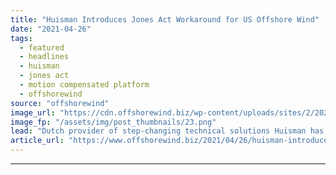 ```yaml
---
title: "Huisman Introduces Jones Act Workaround for US Offshore Wind"
date: "2021-04-26"
tags: 
  - featured
  - headlines
  - huisman
  - jones act
  - motion compensated platform
  - offshorewind
source: "offshorewind"
image_url: "https://cdn.offshorewind.biz/wp-content/uploads/sites/2/2021/04/26102543/Huisman-Unveils-Jones-Act-Workaround.png"
image_fp: "/assets/img/post_thumbnails/23.png"
lead: "Dutch provider of step-changing technical solutions Huisman has developed a Motion Compensated Platform to"
article_url: "https://www.offshorewind.biz/2021/04/26/huisman-introduces-jones-act-workaround-for-us-offshore-wind/"
---
```


---

